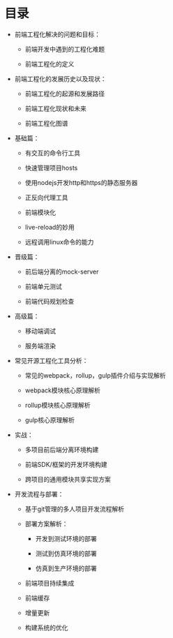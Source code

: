 # 目录

* 前端工程化解决的问题和目标：

  * 前端开发中遇到的工程化难题

  * 前端工程化的定义

* 前端工程化的发展历史以及现状：

  * 前端工程化的起源和发展路径

  * 前端工程化现状和未来

  * 前端工程化图谱

* 基础篇：

  * 有交互的命令行工具

  * 快速管理项目hosts

  * 使用nodejs开发http和https的静态服务器

  * 正反向代理工具

  * 前端模块化

  * live-reload的妙用

  * 远程调用linux命令的能力

* 晋级篇：

  * 前后端分离的mock-server

  * 前端单元测试

  * 前端代码规划检查

* 高级篇：

  * 移动端调试

  * 服务端渲染

* 常见开源工程化工具分析：

  * 常见的webpack，rollup，gulp插件介绍与实现解析

  * webpack模块核心原理解析

  * rollup模块核心原理解析

  * gulp核心原理解析

* 实战：

  * 多项目前后端分离环境构建

  * 前端SDK/框架的开发环境构建

  * 跨项目的通用模块共享实现方案

* 开发流程与部署：

  * 基于git管理的多人项目开发流程解析

  * 部署方案解析：

    * 开发到测试环境的部署

    * 测试到仿真环境的部署

    * 仿真到生产环境的部署

  * 前端项目持续集成

  * 前端缓存

  * 增量更新

  * 构建系统的优化



